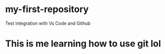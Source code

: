 # my-first-repository
Test integration with Vs Code and Github
# This is me learning how to use git lol
